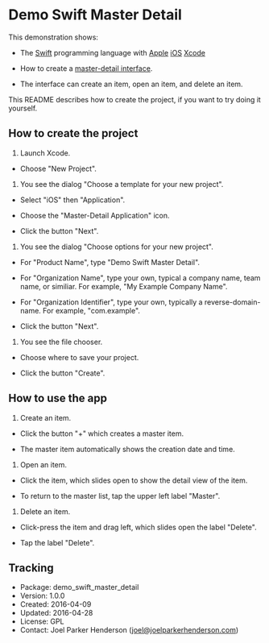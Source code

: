 # Demo Swift Master Detail

This demonstration shows:

  * The [Swift](http://swift.org) programming language with
    [Apple](http://apple.com)
    [iOS](http://www.apple.com/ios/)
    [Xcode](https://developer.apple.com/xcode/)

  * How to create a [master-detail interface](https://en.wikipedia.org/wiki/Master%E2%80%93detail_interface). 

  * The interface can create an item, open an item, and delete an item. 

This README describes how to create the project, if you want to try doing it yourself.

## How to create the project

1. Launch Xcode.

  * Choose "New Project".

1. You see the dialog "Choose a template for your new project".

  * Select "iOS" then "Application".

  * Choose the "Master-Detail Application" icon.

  * Click the button "Next".

1. You see the dialog "Choose options for your new project".

  * For "Product Name", type "Demo Swift Master Detail".

  * For "Organization Name", type your own, typical a company name, team name, or similiar. For example, "My Example Company Name".

  * For "Organization Identifier", type your own, typically a reverse-domain-name. For example, "com.example".

  * Click the button "Next".

1. You see the file chooser.

  * Choose where to save your project.

  * Click the button "Create".

## How to use the app

1. Create an item.

  * Click the button "+" which creates a master item.

  * The master item automatically shows the creation date and time.

1. Open an item.

  * Click the item, which slides open to show the detail view of the item.

  * To return to the master list, tap the upper left label "Master".

1. Delete an item.

  * Click-press the item and drag left, which slides open the label "Delete".

  * Tap the label "Delete".

## Tracking

* Package: demo_swift_master_detail
* Version: 1.0.0
* Created: 2016-04-09
* Updated: 2016-04-28
* License: GPL
* Contact: Joel Parker Henderson (joel@joelparkerhenderson.com)
